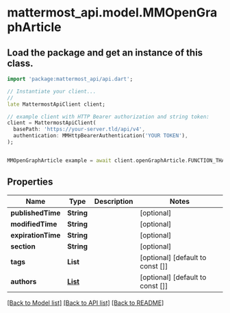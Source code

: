 # mattermost_api.model.MMOpenGraphArticle

## Load the package and get an instance of this class.
```dart
import 'package:mattermost_api/api.dart';

// Instantiate your client...
//
late MattermostApiClient client;

// example client with HTTP Bearer authorization and string token:
client = MattermostApiClient(
  basePath: 'https://your-server.tld/api/v4',
  authentication: MMHttpBearerAuthentication('YOUR TOKEN'),
);


MMOpenGraphArticle example = await client.openGraphArticle.FUNCTION_THAT_RETURNS_THIS_CLASS();

```

## Properties
Name | Type | Description | Notes
------------ | ------------- | ------------- | -------------
**publishedTime** | **String** |  | [optional] 
**modifiedTime** | **String** |  | [optional] 
**expirationTime** | **String** |  | [optional] 
**section** | **String** |  | [optional] 
**tags** | **List<String>** |  | [optional] [default to const []]
**authors** | [**List<MMOpenGraphArticleAuthorsInner>**](MMOpenGraphArticleAuthorsInner.md) |  | [optional] [default to const []]

[[Back to Model list]](../GENERATED_README.md#documentation-for-models) [[Back to API list]](../GENERATED_README.md#documentation-for-api-endpoints) [[Back to README]](../GENERATED_README.md)


